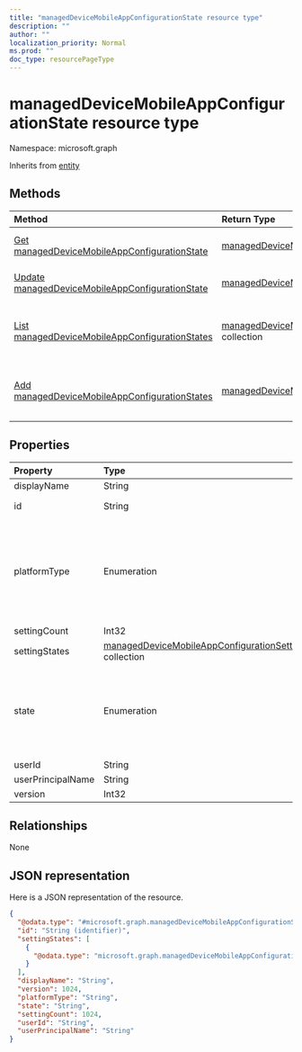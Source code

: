 ```yaml
---
title: "managedDeviceMobileAppConfigurationState resource type"
description: ""
author: ""
localization_priority: Normal
ms.prod: ""
doc_type: resourcePageType
---
```


# managedDeviceMobileAppConfigurationState resource type


Namespace: microsoft.graph




Inherits from [entity](../resources/entity.md)

## Methods
|Method|Return Type|Description|
|:---|:---|:---|
|[Get managedDeviceMobileAppConfigurationState](../api/manageddevicemobileappconfigurationstate-get.md)|[managedDeviceMobileAppConfigurationState](../resources/manageddevicemobileappconfigurationstate.md)|Read properties and relationships of the [managedDeviceMobileAppConfigurationState](../resources/manageddevicemobileappconfigurationstate.md) object.|
|[Update managedDeviceMobileAppConfigurationState](../api/manageddevicemobileappconfigurationstate-update.md)|[managedDeviceMobileAppConfigurationState](../resources/manageddevicemobileappconfigurationstate.md)|Update the properties of a [managedDeviceMobileAppConfigurationState](../resources/manageddevicemobileappconfigurationstate.md) object.|
|[List managedDeviceMobileAppConfigurationStates](../api/manageddevice-list-manageddevicemobileappconfigurationstates.md)|[managedDeviceMobileAppConfigurationState](../resources/manageddevicemobileappconfigurationstate.md) collection|Get the managedDeviceMobileAppConfigurationStates from the managedDeviceMobileAppConfigurationStates navigation property.|
|[Add managedDeviceMobileAppConfigurationStates](../api/manageddevice-post-manageddevicemobileappconfigurationstates.md)|[managedDeviceMobileAppConfigurationState](../resources/manageddevicemobileappconfigurationstate.md)|Add managedDeviceMobileAppConfigurationStates by posting to the managedDeviceMobileAppConfigurationStates collection.|

## Properties
|Property|Type|Description|
|:---|:---|:---|
|displayName|String||
|id|String| Inherited from [entity](../resources/entity.md)|
|platformType|Enumeration| Possible values are: `android`, `androidForWork`, `iOS`, `macOS`, `windowsPhone81`, `windows81AndLater`, `windows10AndLater`, `androidWorkProfile`, `all`.|
|settingCount|Int32||
|settingStates|[managedDeviceMobileAppConfigurationSettingState](../resources/manageddevicemobileappconfigurationsettingstate.md) collection||
|state|Enumeration| Possible values are: `unknown`, `notApplicable`, `compliant`, `remediated`, `nonCompliant`, `error`, `conflict`, `notAssigned`.|
|userId|String||
|userPrincipalName|String||
|version|Int32||

## Relationships
None

## JSON representation
Here is a JSON representation of the resource.
<!-- {
  "blockType": "resource",
  "keyProperty": "id",
  "@odata.type": "microsoft.graph.managedDeviceMobileAppConfigurationState",
  "baseType": "microsoft.graph.entity",
  "openType": false
}
-->
``` json
{
  "@odata.type": "#microsoft.graph.managedDeviceMobileAppConfigurationState",
  "id": "String (identifier)",
  "settingStates": [
    {
      "@odata.type": "microsoft.graph.managedDeviceMobileAppConfigurationSettingState"
    }
  ],
  "displayName": "String",
  "version": 1024,
  "platformType": "String",
  "state": "String",
  "settingCount": 1024,
  "userId": "String",
  "userPrincipalName": "String"
}
```

